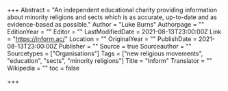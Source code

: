 +++
Abstract = "An independent educational charity providing information about minority religions and sects which is as accurate, up-to-date and as evidence-based as possible."
Author = "Luke Burns"
Authorpage = ""
EditionYear = ""
Editor = ""
LastModifiedDate = 2021-08-13T23:00:00Z
Link = "https://inform.ac/"
Location = ""
OriginalYear = ""
PublishDate = 2021-08-13T23:00:00Z
Publisher = ""
Source = true
Sourceauthor = ""
Sourcetypes = ["Organisations"]
Tags = ["new religious movements", "education", "sects", "minority religions"]
Title = "Inform"
Translator = ""
Wikipedia = ""
toc = false

+++
